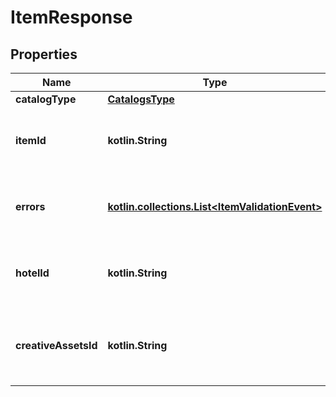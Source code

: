 
# ItemResponse

## Properties
| Name | Type | Description | Notes |
| ------------ | ------------- | ------------- | ------------- |
| **catalogType** | [**CatalogsType**](CatalogsType.md) |  |  |
| **itemId** | **kotlin.String** | The catalog item id in the merchant namespace |  [optional] |
| **errors** | [**kotlin.collections.List&lt;ItemValidationEvent&gt;**](ItemValidationEvent.md) | Array with the errors for the item id requested |  [optional] |
| **hotelId** | **kotlin.String** | The catalog hotel id in the merchant namespace |  [optional] |
| **creativeAssetsId** | **kotlin.String** | The catalog creative assets id in the merchant namespace |  [optional] |



